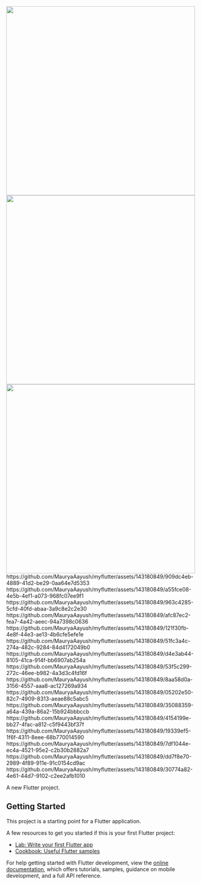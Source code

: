 
<img src = "https://github.com/MauryaAayush/myflutter/assets/143180849/bba0eb76-a115-4b5b-ac9d-136d23afdf0f" height = 500px>

<img src = "https://github.com/MauryaAayush/myflutter/assets/143180849/526896e6-29b0-48d2-ab49-ae8c12f224f7" height = 500px>

<img src = "https://github.com/MauryaAayush/myflutter/assets/143180849/6cd3e856-4595-443f-b18c-61a82bac16dd" height = 500px>
<br>
https://github.com/MauryaAayush/myflutter/assets/143180849/909dc4eb-4889-41d2-be29-0aa64e7d5353
https://github.com/MauryaAayush/myflutter/assets/143180849/a55fce08-4e5b-4ef1-a073-968fc07ee9f1
https://github.com/MauryaAayush/myflutter/assets/143180849/963c4285-5cfd-40fd-abaa-3a9c8e2c2e30
https://github.com/MauryaAayush/myflutter/assets/143180849/afc87ec2-fea7-4a42-aeec-94a7398c0636
https://github.com/MauryaAayush/myflutter/assets/143180849/121f30fb-4e8f-44e3-ae13-4b6cfe5efe1e
https://github.com/MauryaAayush/myflutter/assets/143180849/51fc3a4c-274a-482c-9284-84d4172049b0
https://github.com/MauryaAayush/myflutter/assets/143180849/d4e3ab44-8105-41ca-914f-bb6907ab254a
https://github.com/MauryaAayush/myflutter/assets/143180849/53f5c299-272c-46ee-b982-4a3d3c4fd16f
https://github.com/MauryaAayush/myflutter/assets/143180849/8aa58d0a-3156-4557-aaa8-ac127269a934
https://github.com/MauryaAayush/myflutter/assets/143180849/05202e50-82c7-4909-8313-aeae88c5abc5
https://github.com/MauryaAayush/myflutter/assets/143180849/35088359-a64a-439a-86a2-15b924bbbccb
https://github.com/MauryaAayush/myflutter/assets/143180849/4154199e-bb27-4fac-a812-c5f9443bf37f
https://github.com/MauryaAayush/myflutter/assets/143180849/19339ef5-1f6f-4311-8eee-68b770014590
https://github.com/MauryaAayush/myflutter/assets/143180849/7df1044e-ec4a-4521-95e2-c2b30b2882a7
https://github.com/MauryaAayush/myflutter/assets/143180849/dd7f8e70-2989-4f89-911e-91c0154cd9ac
https://github.com/MauryaAayush/myflutter/assets/143180849/30774a82-4e61-44d7-9102-c2ee2afb1010



A new Flutter project.

## Getting Started

This project is a starting point for a Flutter application.

A few resources to get you started if this is your first Flutter project:

- [Lab: Write your first Flutter app](https://docs.flutter.dev/get-started/codelab)
- [Cookbook: Useful Flutter samples](https://docs.flutter.dev/cookbook)

For help getting started with Flutter development, view the
[online documentation](https://docs.flutter.dev/), which offers tutorials,
samples, guidance on mobile development, and a full API reference.
